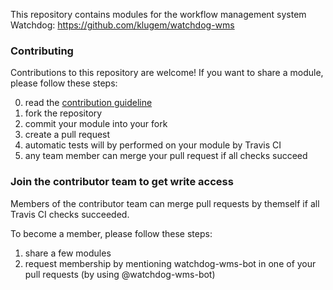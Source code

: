 This repository contains modules for the workflow management system Watchdog: https://github.com/klugem/watchdog-wms

### Contributing

Contributions to this repository are welcome!
If you want to share a module, please follow these steps:

0) read the [contribution guideline](.github/pull_request_template.md)
1) fork the repository
2) commit your module into your fork
3) create a pull request
4) automatic tests will by performed on your module by Travis CI
5) any team member can merge your pull request if all checks succeed

### Join the contributor team to get write access
Members of the contributor team can merge pull requests by themself if all Travis CI checks succeeded.

To become a member, please follow these steps:
1) share a few modules
2) request membership by mentioning watchdog-wms-bot in one of your pull requests (by using @watchdog-wms-bot)
